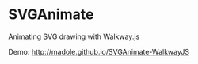 SVGAnimate
==========

Animating SVG drawing with Walkway.js


Demo: http://madole.github.io/SVGAnimate-WalkwayJS
